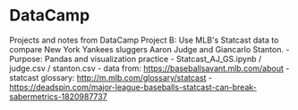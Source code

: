 # DataCamp
Projects and notes from DataCamp
Project B: Use MLB's Statcast data to compare New York Yankees sluggers Aaron Judge and Giancarlo Stanton. 
    - Purpose: Pandas and visualization practice 
    - Statcast_AJ_GS.ipynb / judge.csv / stanton.csv 
    - data from: https://baseballsavant.mlb.com/about 
    - statcast glossary: http://m.mlb.com/glossary/statcast 
    - https://deadspin.com/major-league-baseballs-statcast-can-break-sabermetrics-1820987737
